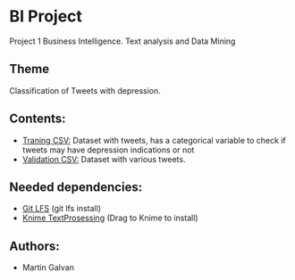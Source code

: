 # BI Project
Project 1 Business Intelligence. Text analysis and Data Mining

## Theme
Classification of Tweets with depression.

## Contents:
- [Traning CSV:](https://www.kaggle.com/fiorela/data-depresion) Dataset with tweets, has a categorical variable to check if tweets may have depression indications or not
- [Validation CSV:](https://www.kaggle.com/kazanova/sentiment140) Dataset with various tweets.


## Needed dependencies:
- [Git LFS](https://git-lfs.github.com/) (git lfs install)
- [Knime TextProsessing](https://hub.knime.com/knime/extensions/org.knime.features.ext.textprocessing/latest/org.knime.ext.textprocessing.nodes.transformation.bow.BagOfWordsNodeFactory2) (Drag to Knime to install)

## Authors:
- Martin Galvan
